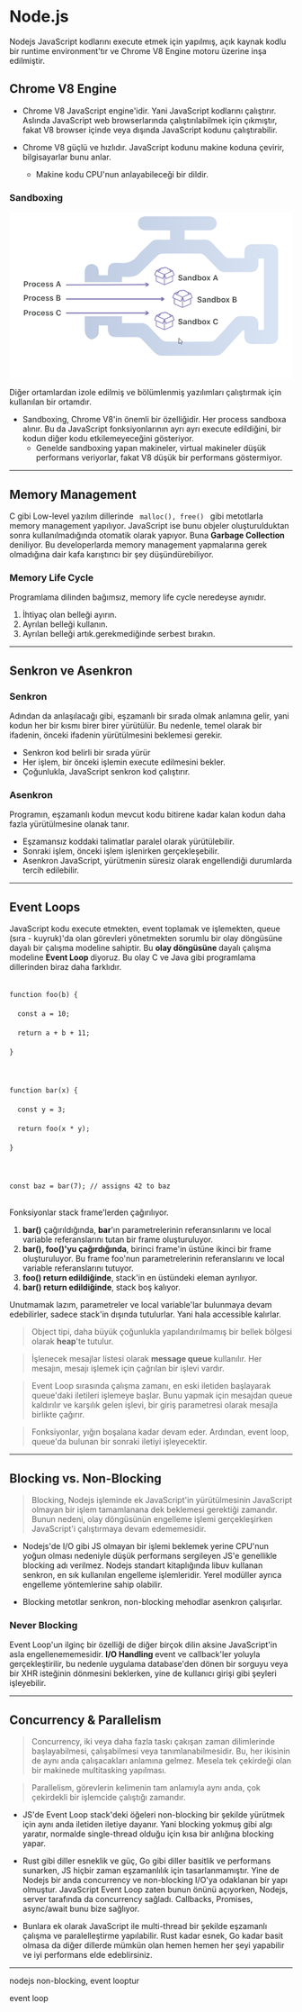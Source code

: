 # Node.js

Nodejs JavaScript kodlarını execute etmek için yapılmış, açık kaynak kodlu bir runtime environment'tır ve Chrome V8 Engine motoru üzerine inşa edilmiştir.

## Chrome V8 Engine

- Chrome V8 JavaScript engine'idir. Yani JavaScript kodlarını çalıştırır. Aslında JavaScript web browserlarında çalıştırılabilmek için çıkmıştır, fakat V8 browser içinde veya dışında JavaScript kodunu çalıştırabilir.

- Chrome V8 güçlü ve hızlıdır. JavaScript kodunu makine koduna çevirir, bilgisayarlar bunu anlar.
  - Makine kodu CPU'nun anlayabileceği bir dildir.

### Sandboxing

![alt text](./sandboxing.png)

Diğer ortamlardan izole edilmiş ve bölümlenmiş yazılımları çalıştırmak için kullanılan bir ortamdır.

- Sandboxing, Chrome V8'in önemli bir özelliğidir. Her process sandboxa alınır. Bu da JavaScript fonksiyonlarının ayrı ayrı execute edildiğini, bir kodun diğer kodu etkilemeyeceğini gösteriyor.
  - Genelde sandboxing yapan makineler, virtual makineler düşük performans veriyorlar, fakat V8 düşük bir performans göstermiyor.

---

## Memory Management

C gibi Low-level yazılım dillerinde <code> malloc(), free() </code> gibi metotlarla memory management yapılıyor. JavaScript ise bunu objeler oluşturulduktan sonra kullanılmadığında otomatik olarak yapıyor. Buna <b> Garbage Collection </b> deniliyor. Bu developerlarda memory management yapmalarına gerek olmadığına dair kafa karıştırıcı bir şey düşündürebiliyor.

### Memory Life Cycle

Programlama dilinden bağımsız, memory life cycle neredeyse aynıdır.

1. İhtiyaç olan belleği ayırın.
2. Ayrılan belleği kullanın.
3. Ayrılan belleği artık.gerekmediğinde serbest bırakın.

---

## Senkron ve Asenkron

### Senkron

Adından da anlaşılacağı gibi, eşzamanlı bir sırada olmak anlamına gelir, yani kodun her bir kısmı birer birer yürütülür. Bu nedenle, temel olarak bir ifadenin, önceki ifadenin yürütülmesini beklemesi gerekir.

- Senkron kod belirli bir sırada yürür
- Her işlem, bir önceki işlemin execute edilmesini bekler.
- Çoğunlukla, JavaScript senkron kod çalıştırır.

### Asenkron

Programın, eşzamanlı kodun mevcut kodu bitirene kadar kalan kodun daha fazla yürütülmesine olanak tanır.

- Eşzamansız koddaki talimatlar paralel olarak yürütülebilir.
- Sonraki işlem, önceki işlem işlenirken gerçekleşebilir.
- Asenkron JavaScript, yürütmenin süresiz olarak engellendiği durumlarda tercih edilebilir.

---

## Event Loops

JavaScript kodu execute etmekten, event toplamak ve işlemekten, queue (sıra - kuyruk)'da olan görevleri yönetmekten sorumlu bir olay döngüsüne dayalı bir çalışma modeline sahiptir. Bu <b> olay döngüsüne </b> dayalı çalışma modeline <b> Event Loop </b> diyoruz. Bu olay C ve Java gibi programlama dillerinden biraz daha farklıdır.

<code> 
function foo(b) {<br>
  const a = 10;<br>
  return a + b + 11;<br>
}<br>
<br>
function bar(x) {<br>
  const y = 3;<br>
  return foo(x * y);<br>
}<br>
<br>
const baz = bar(7); // assigns 42 to baz
</code>

<br>

Fonksiyonlar stack frame'lerden çağırılıyor.

1. <b>bar()</b> çağırıldığında, <b>bar</b>'ın parametrelerinin referansınlarını ve local variable referanslarını tutan bir frame oluşturuluyor.
2. <b>bar(), foo()'yu çağırdığında</b>, birinci frame'in üstüne ikinci bir frame oluşturuluyor. Bu frame foo'nun parametrelerinin referanslarını ve local variable referanslarını tutuyor.
3. <b>foo() return edildiğinde</b>, stack'in en üstündeki eleman ayrılıyor.
4. <b>bar() return edildiğinde</b>, stack boş kalıyor.

Unutmamak lazım, parametreler ve local variable'lar bulunmaya devam edebilirler, sadece stack'in dışında tutulurlar. Yani hala accessible kalırlar.

> Object tipi, daha büyük çoğunlukla yapılandırılmamış bir bellek bölgesi olarak <b>heap</b>'te tutulur.

> İşlenecek mesajlar listesi olarak <b> message queue </b> kullanılır. Her mesajın, mesajı işlemek için çağrılan bir işlevi vardır.

> Event Loop sırasında çalışma zamanı, en eski iletiden başlayarak queue'daki iletileri işlemeye başlar. Bunu yapmak için mesajdan queue kaldırılır ve karşılık gelen işlevi, bir giriş parametresi olarak mesajla birlikte çağırır.

> Fonksiyonlar, yığın boşalana kadar devam eder. Ardından, event loop, queue'da bulunan bir sonraki iletiyi işleyecektir.

---

## Blocking vs. Non-Blocking

> Blocking, Nodejs işleminde ek JavaScript'in yürütülmesinin JavaScript olmayan bir işlem tamamlanana dek beklemesi gerektiği zamandır. Bunun nedeni, olay döngüsünün engelleme işlemi gerçekleşirken JavaScript'i çalıştırmaya devam edememesidir.

- Nodejs'de I/O gibi JS olmayan bir işlemi beklemek yerine CPU'nun yoğun olması nedeniyle düşük performans sergileyen JS'e genellikle blocking adı verilmez. Nodejs standart kitaplığında libuv kullanan senkron, en sık kullanılan engelleme işlemleridir. Yerel modüller ayrıca engelleme yöntemlerine sahip olabilir.

- Blocking metotlar senkron, non-blocking mehodlar asenkron çalışırlar.

### Never Blocking

Event Loop'un ilginç bir özelliği de diğer birçok dilin aksine JavaScript'in asla engellenememesidir. <b> I/O Handling </b> event ve callback'ler yoluyla gerçekleştirilir, bu nedenle uygulama database'den dönen bir sorguyu veya bir XHR isteğinin dönmesini beklerken, yine de kullanıcı girişi gibi şeyleri işleyebilir.

---

## Concurrency & Parallelism

> Concurrency, iki veya daha fazla taskı çakışan zaman dilimlerinde başlayabilmesi, çalışabilmesi veya tanımlanabilmesidir. Bu, her ikisinin de aynı anda çalışacakları anlamına gelmez. Mesela tek çekirdeği olan bir makinede multitasking yapılması.

> Parallelism, görevlerin kelimenin tam anlamıyla aynı anda, çok çekirdekli bir işlemcide çalıştığı zamandır.

- JS'de Event Loop stack'deki öğeleri non-blocking bir şekilde yürütmek için aynı anda iletiden iletiye dayanır. Yani blocking yokmuş gibi algı yaratır, normalde single-thread olduğu için kısa bir anlığına blocking yapar.

- Rust gibi diller esneklik ve güç, Go gibi diller basitlik ve performans sunarken, JS hiçbir zaman eşzamanlılık için tasarlanmamıştır. Yine de Nodejs bir anda concurrency ve non-blocking I/O'ya odaklanan bir yapı olmuştur. JavaScript Event Loop zaten bunun önünü açıyorken, Nodejs, server tarafında da concurrency sağladı. Callbacks, Promises, async/await bunu bize sağlıyor.

- Bunlara ek olarak JavaScript ile multi-thread bir şekilde eşzamanlı çalışma ve paralelleştirme yapılabilir. Rust kadar esnek, Go kadar basit olmasa da diğer dillerde mümkün olan hemen hemen her şeyi yapabilir ve iyi performans elde edeblirsiniz.

---

nodejs non-blocking, event looptur

event loop
